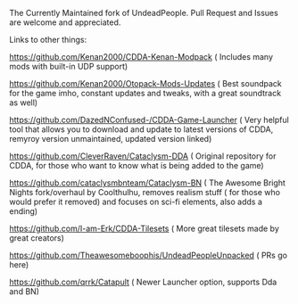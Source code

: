 The Currently Maintained fork of UndeadPeople. Pull Request and Issues are welcome and appreciated.

Links to other things:

https://github.com/Kenan2000/CDDA-Kenan-Modpack ( Includes many mods with built-in UDP support)

https://github.com/Kenan2000/Otopack-Mods-Updates ( Best soundpack for the game imho, constant updates and tweaks, with a great soundtrack as well)

https://github.com/DazedNConfused-/CDDA-Game-Launcher ( Very helpful tool that allows you to download and update to latest versions of CDDA, remyroy version unmaintained, updated version linked)

https://github.com/CleverRaven/Cataclysm-DDA ( Original repository for CDDA, for those who want to know what is being added to the game)

https://github.com/cataclysmbnteam/Cataclysm-BN ( The Awesome Bright Nights fork/overhaul by Coolthulhu, removes realism stuff ( for those who would prefer it removed) and focuses on sci-fi elements, also adds a ending)

https://github.com/I-am-Erk/CDDA-Tilesets ( More great tilesets made by great creators)

https://github.com/Theawesomeboophis/UndeadPeopleUnpacked ( PRs go here)

https://github.com/qrrk/Catapult ( Newer Launcher option, supports Dda and BN)
